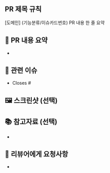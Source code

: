 ## PR 제목 규칙
[도메인] (기능분류/이슈카드번호) PR 내용 한 줄 요약

## 📌 PR 내용 요약
- 

## 🔗 관련 이슈
- Closes #

## 🖼️ 스크린샷 (선택)


## 📚 참고자료 (선택)
- 

## 🙋 리뷰어에게 요청사항
- 
